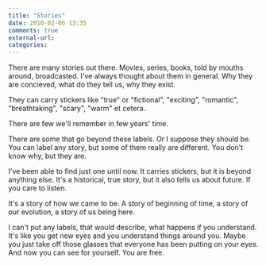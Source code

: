 ```yaml
---
title: "Stories"
date: 2010-02-06 13:35
comments: true
external-url:
categories:
---
```

There are many stories out there. Movies, series, books, told by mouths around, broadcasted. I've always thought about them in general. Why they are concieved, what do they tell us, why they exist.  
  
They can carry stickers like "true" or "fictional", "exciting", "romantic", "breathtaking", "scary", "warm" et cetera.  
  
There are few we'll remember in few years' time.   
  
There are some that go beyond these labels. Or I suppose they should be. You can label any story, but some of them really are different. You don't know why, but they are.  
  
I've been able to find just one until now. It carries stickers, but it is beyond anything else. It's a historical, true story, but it also tells us about future. If you care to listen.  
  
It's a story of how we came to be. A story of beginning of time, a story of our evolution, a story of us being here.   
  
I can't put any labels, that would describe, what happens if you understand. It's like you get new eyes and you understand things around you. Maybe you just take off those glasses that everyone has been putting on your eyes. And now you can see for yourself. You are free.  
